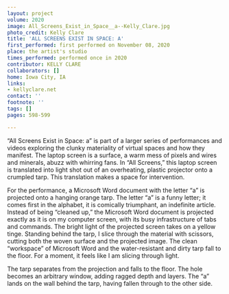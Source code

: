 ```yaml
---
layout: project
volume: 2020
image: All_Screens_Exist_in_Space__a--Kelly_Clare.jpg
photo_credit: Kelly Clare
title: 'ALL SCREENS EXIST IN SPACE: A'
first_performed: first performed on November 08, 2020
place: the artist's studio
times_performed: performed once in 2020
contributor: KELLY CLARE
collaborators: []
home: Iowa City, IA
links:
- kellyclare.net
contact: ''
footnote: ''
tags: []
pages: 598-599

---
```


“All Screens Exist in Space: a” is part of a larger series of performances and videos exploring the clunky materiality of virtual spaces and how they manifest. The laptop screen is a surface, a warm mess of pixels and wires and minerals, abuzz with whirring fans. In “All Screens,” this laptop screen is translated into light shot out of an overheating, plastic projector onto a crumpled tarp. This translation makes a space for intervention. 

For the performance, a Microsoft Word document with the letter “a” is projected onto a hanging orange tarp. The letter “a” is a funny letter; it comes first in the alphabet, it is comically triumphant, an indefinite article. Instead of being “cleaned up,” the Microsoft Word document is projected exactly as it is on my computer screen, with its busy infrastructure of tabs and commands. The bright light of the projected screen takes on a yellow tinge. Standing behind the tarp, I slice through the material with scissors, cutting both the woven surface and the projected image. The clean “workspace” of Microsoft Word and the water-resistant and dirty tarp fall to the floor. For a moment, it feels like I am slicing through light. 

The tarp separates from the projection and falls to the floor. The hole becomes an arbitrary window, adding ragged depth and layers. The “a” lands on the wall behind the tarp, having fallen through to the other side.
